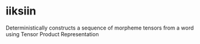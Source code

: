 # iiksiin
Deterministically constructs a sequence of morpheme tensors from a word using Tensor Product Representation
